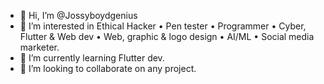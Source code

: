 - 👋 Hi, I’m @Jossyboydgenius
- 👀 I’m interested in Ethical Hacker • Pen tester • Programmer • Cyber, Flutter & Web dev • Web, graphic & logo design • AI/ML • Social media marketer.
- 🌱 I’m currently learning Flutter dev.
- 💞️ I’m looking to collaborate on any project.
<!---
About Me
Greetings, fellow developers and tech enthusiasts! 👋

I go by the name Technophilia, and I wear many hats in the vast realm of technology. I am a Hacker, Programmer, Cyber & Web Developer, and an enthusiast in Web, Graphic, and Logo Design. My interests also extend to the exciting fields of Artificial Intelligence (AI) and Machine Learning (ML).

My journey in the tech world is fueled by a deep passion for innovation. I find joy in transforming tech dreams into reality, and I believe in the power of technology to shape the future.

What I Do:
Ethical Hacker
Penetration Tester
Programmer
Cyber & Web Developer
Web, Graphic, and Logo Designer
AI/ML Enthusiast
Social Media Marketer
Whether it's diving into the intricacies of cybersecurity, crafting elegant code, designing visually stunning graphics, or exploring the frontiers of AI, I'm always eager to push boundaries and explore new horizons.

Let's connect, collaborate, and make the tech world an even more exciting place! 💻✨

Cheers,
TechApostle 💯
--->
